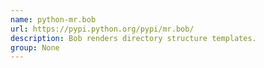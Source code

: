 ```yaml
---
name: python-mr.bob
url: https://pypi.python.org/pypi/mr.bob/
description: Bob renders directory structure templates.
group: None
---
```

